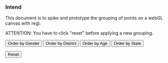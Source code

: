 ### Intend
This document is to spike and prototype the grouping of points on a webGL canvas with regl.

ATTENTION: You have to click "reset" before applying a new grouping.

<button id="gender-button">Order by Gender</button>
<button id="district-button">Order by District</button>
<button id="age-button">Order by Age</button>
<button id="state-button">Order by State</button>

<button id="reset-button">Reset</button>
<div id="canvas-div">
  <canvas id="drawing-canvas" width="1000" height="800"></canvas>
</div>

<script>

import { ReGL } from "https://lively-kernel.org/lively4/BP2019RH1/scratch/individualsAsPoints/regl/npm-modules/regl-point-wrapper.js"
import d3 from "src/external/d3.v5.js"
import { AVFParser } from "https://lively-kernel.org/voices/parsing-data/avf-parser.js"
import { IndividualsGrouper } from "https://lively-kernel.org/lively4/BP2019RH1/scratch/individualsAsPoints/regl/npm-modules/individual-grouper.js"
import { GroupingLayouter } from "https://lively-kernel.org/lively4/BP2019RH1/scratch/individualsAsPoints/regl/npm-modules/grouping-layouter.js"

// CONSTANTS
const MAX_WIDTH = 1000;
const MAX_HEIGHT = 800;
const MAX_SPEED = 25;
const POINT_SIZE = 4;
const POINT_PADDING = 3;

// D3 SCALES
var colorScale;
var genderValues;

// SET UP DRAWING SPACE
var divCanvas = lively.query(this, "#canvas-div");
var canvas = lively.query(this, "#drawing-canvas");
var context = canvas.getContext("webgl"); 
var regl = new ReGL(context);
var world = this;
var individualsGrouper;
var nodes;

AVFParser.loadCompressedIndividualsWithKeysFromFile().then((result) => {
  let individuals = result;
  let groupingLayouter = new GroupingLayouter(MAX_WIDTH, MAX_HEIGHT, POINT_PADDING);
  individualsGrouper = new IndividualsGrouper(individuals, groupingLayouter);
    
  nodes = individualsGrouper.getGroupingStructure();
  
  regl.drawPoints({points: nodes});
});

lively.query(this, "#gender-button").addEventListener("click", () => {
  
  individualsGrouper.addGrouping("gender");
  
  nodes = individualsGrouper.getGroupingStructure();
  
  animateReGrouping(nodes);
  
});
  
lively.query(this, "#district-button").addEventListener("click", () => {
  
  individualsGrouper.addGrouping("district");
  
  nodes = individualsGrouper.getGroupingStructure();
  
  animateReGrouping(nodes);
  
});


lively.query(this, "#age-button").addEventListener("click", () => {
  
  individualsGrouper.addGrouping("age");
  
  nodes = individualsGrouper.getGroupingStructure();
  
  animateReGrouping(nodes);
  
});

lively.query(this, "#state-button").addEventListener("click", () => {
  
  individualsGrouper.addGrouping("state");
  
  nodes = individualsGrouper.getGroupingStructure();
  
  animateReGrouping(nodes);
  
});

lively.query(this, "#reset-button").addEventListener("click", () => {
  
  individualsGrouper.initializeRootGrouping();
  
  nodes = individualsGrouper.getGroupingStructure();
  
  regl.drawPoints({points: nodes});
  
});


function animateReGrouping(nodes) {
  const duration = 2000;
  const ease = d3.easeCubic;
  
  let timer = d3.timer((elapsed) => {
      const t = Math.min(1, ease(elapsed / duration))

      regl.animatePointsSizeColorPosition({
        points: nodes,
        tick: t,
      })

      if (t === 1) {
        timer.stop()
      }
    })
}


</script>